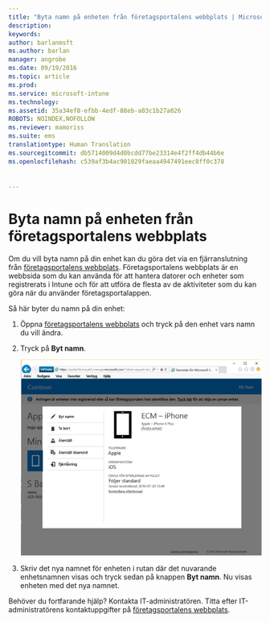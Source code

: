 ```yaml
---
title: "Byta namn på enheten från företagsportalens webbplats | Microsoft Docs"
description: 
keywords: 
author: barlanmsft
ms.author: barlan
manager: angrobe
ms.date: 09/19/2016
ms.topic: article
ms.prod: 
ms.service: microsoft-intune
ms.technology: 
ms.assetid: 35a34ef8-efbb-4edf-88eb-a03c1b27a026
ROBOTS: NOINDEX,NOFOLLOW
ms.reviewer: mamoriss
ms.suite: ems
translationtype: Human Translation
ms.sourcegitcommit: db5714009d4d0bcdd77be23314e4f2ff4db44b6e
ms.openlocfilehash: c539af3b4ac901029faeaa4947491eec8ff0c378


---
```



# <a name="rename-your-device-from-the-company-portal-website"></a>Byta namn på enheten från företagsportalens webbplats

Om du vill byta namn på din enhet kan du göra det via en fjärranslutning från [företagsportalens webbplats](http://portal.manage.microsoft.com). Företagsportalens webbplats är en webbsida som du kan använda för att hantera datorer och enheter som registrerats i Intune och för att utföra de flesta av de aktiviteter som du kan göra när du använder företagsportalappen.

Så här byter du namn på din enhet:

1.  Öppna [företagsportalens webbplats](http://portal.manage.microsoft.com) och tryck på den enhet vars namn du vill ändra.

2.  Tryck på **Byt namn**.

    ![rename-device-option-on-company-portal-website](./media/iwp-screen-with-all-options.png)

3.  Skriv det nya namnet för enheten i rutan där det nuvarande enhetsnamnen visas och tryck sedan på knappen **Byt namn**. Nu visas enheten med det nya namnet.

Behöver du fortfarande hjälp? Kontakta IT-administratören. Titta efter IT-administratörens kontaktuppgifter på [företagsportalens webbplats](http://portal.manage.microsoft.com).



<!--HONumber=Dec16_HO3-->


